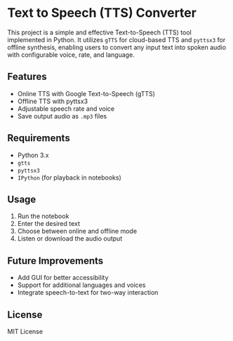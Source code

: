 # Text to Speech (TTS) Converter

This project is a simple and effective Text-to-Speech (TTS) tool implemented in Python. It utilizes `gTTS` for cloud-based TTS and `pyttsx3` for offline synthesis, enabling users to convert any input text into spoken audio with configurable voice, rate, and language.

## Features
- Online TTS with Google Text-to-Speech (gTTS)
- Offline TTS with pyttsx3
- Adjustable speech rate and voice
- Save output audio as `.mp3` files

## Requirements
- Python 3.x
- `gtts`
- `pyttsx3`
- `IPython` (for playback in notebooks)

## Usage
1. Run the notebook
2. Enter the desired text
3. Choose between online and offline mode
4. Listen or download the audio output

## Future Improvements
- Add GUI for better accessibility
- Support for additional languages and voices
- Integrate speech-to-text for two-way interaction

## License
MIT License
